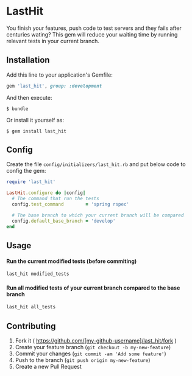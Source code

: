 # LastHit

You finish your features, push code to test servers and they fails after centuries wating? This gem will reduce your waiting time by running relevant tests in your current branch.

## Installation

Add this line to your application's Gemfile:

```ruby
gem 'last_hit', group: :development
```

And then execute:

    $ bundle

Or install it yourself as:

    $ gem install last_hit

## Config

Create the file `config/initializers/last_hit.rb` and put below code to config the gem:

```ruby
require 'last_hit'

LastHit.configure do |config|
  # The command that run the tests
  config.test_command        = 'spring rspec'

  # The base branch to which your current branch will be compared
  config.default_base_branch = 'develop'
end
```

## Usage

#### Run the current modified tests (before commiting)

```ruby
last_hit modified_tests
```

#### Run all modified tests of your current branch compared to the base branch

```ruby
last_hit all_tests
```

## Contributing

1. Fork it ( https://github.com/[my-github-username]/last_hit/fork )
2. Create your feature branch (`git checkout -b my-new-feature`)
3. Commit your changes (`git commit -am 'Add some feature'`)
4. Push to the branch (`git push origin my-new-feature`)
5. Create a new Pull Request
